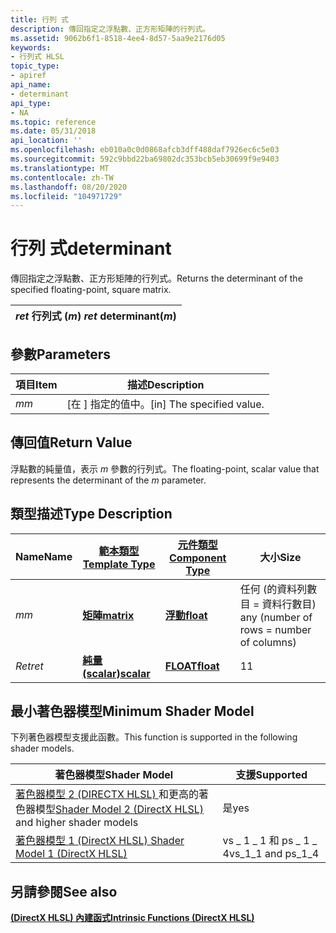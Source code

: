 ```yaml
---
title: 行列 式
description: 傳回指定之浮點數、正方形矩陣的行列式。
ms.assetid: 9062b6f1-8518-4ee4-8d57-5aa9e2176d05
keywords:
- 行列式 HLSL
topic_type:
- apiref
api_name:
- determinant
api_type:
- NA
ms.topic: reference
ms.date: 05/31/2018
api_location: ''
ms.openlocfilehash: eb010a0c0d0868afcb3dff488daf7926ec6c5e03
ms.sourcegitcommit: 592c9bbd22ba69802dc353bcb5eb30699f9e9403
ms.translationtype: MT
ms.contentlocale: zh-TW
ms.lasthandoff: 08/20/2020
ms.locfileid: "104971729"
---
```

# <a name="determinant"></a><span data-ttu-id="d0ed0-104">行列 式</span><span class="sxs-lookup"><span data-stu-id="d0ed0-104">determinant</span></span>

<span data-ttu-id="d0ed0-105">傳回指定之浮點數、正方形矩陣的行列式。</span><span class="sxs-lookup"><span data-stu-id="d0ed0-105">Returns the determinant of the specified floating-point, square matrix.</span></span>



| <span data-ttu-id="d0ed0-106">*ret* 行列式 (*m*) </span><span class="sxs-lookup"><span data-stu-id="d0ed0-106">*ret* determinant(*m*)</span></span> |
|------------------------|



 

## <a name="parameters"></a><span data-ttu-id="d0ed0-107">參數</span><span class="sxs-lookup"><span data-stu-id="d0ed0-107">Parameters</span></span>



| <span data-ttu-id="d0ed0-108">項目</span><span class="sxs-lookup"><span data-stu-id="d0ed0-108">Item</span></span>                                                   | <span data-ttu-id="d0ed0-109">描述</span><span class="sxs-lookup"><span data-stu-id="d0ed0-109">Description</span></span>                            |
|--------------------------------------------------------|----------------------------------------|
| <span data-ttu-id="d0ed0-110"><span id="m"></span><span id="M"></span>*m*</span><span class="sxs-lookup"><span data-stu-id="d0ed0-110"><span id="m"></span><span id="M"></span>*m*</span></span><br/> | <span data-ttu-id="d0ed0-111">\[在 \] 指定的值中。</span><span class="sxs-lookup"><span data-stu-id="d0ed0-111">\[in\] The specified value.</span></span><br/> |



 

## <a name="return-value"></a><span data-ttu-id="d0ed0-112">傳回值</span><span class="sxs-lookup"><span data-stu-id="d0ed0-112">Return Value</span></span>

<span data-ttu-id="d0ed0-113">浮點數的純量值，表示 *m* 參數的行列式。</span><span class="sxs-lookup"><span data-stu-id="d0ed0-113">The floating-point, scalar value that represents the determinant of the *m* parameter.</span></span>

## <a name="type-description"></a><span data-ttu-id="d0ed0-114">類型描述</span><span class="sxs-lookup"><span data-stu-id="d0ed0-114">Type Description</span></span>



| <span data-ttu-id="d0ed0-115">Name</span><span class="sxs-lookup"><span data-stu-id="d0ed0-115">Name</span></span>  | [<span data-ttu-id="d0ed0-116">**範本類型**</span><span class="sxs-lookup"><span data-stu-id="d0ed0-116">**Template Type**</span></span>](dx-graphics-hlsl-intrinsic-functions.md)                       | [<span data-ttu-id="d0ed0-117">**元件類型**</span><span class="sxs-lookup"><span data-stu-id="d0ed0-117">**Component Type**</span></span>](dx-graphics-hlsl-intrinsic-functions.md) | <span data-ttu-id="d0ed0-118">大小</span><span class="sxs-lookup"><span data-stu-id="d0ed0-118">Size</span></span>                                     |
|-------|-------------------------------------------------------------------------------------|----------------------------------------------------------------|------------------------------------------|
| <span data-ttu-id="d0ed0-119">*m*</span><span class="sxs-lookup"><span data-stu-id="d0ed0-119">*m*</span></span>   | [<span data-ttu-id="d0ed0-120">**矩陣**</span><span class="sxs-lookup"><span data-stu-id="d0ed0-120">**matrix**</span></span>](dx-graphics-hlsl-intrinsic-functions.md) | [<span data-ttu-id="d0ed0-121">**浮動**</span><span class="sxs-lookup"><span data-stu-id="d0ed0-121">**float**</span></span>](/windows/desktop/WinProg/windows-data-types)                        | <span data-ttu-id="d0ed0-122">任何 (的資料列數目 = 資料行數目) </span><span class="sxs-lookup"><span data-stu-id="d0ed0-122">any (number of rows = number of columns)</span></span> |
| <span data-ttu-id="d0ed0-123">*Ret*</span><span class="sxs-lookup"><span data-stu-id="d0ed0-123">*ret*</span></span> | [<span data-ttu-id="d0ed0-124">**純量 (scalar)**</span><span class="sxs-lookup"><span data-stu-id="d0ed0-124">**scalar**</span></span>](dx-graphics-hlsl-intrinsic-functions.md) | [<span data-ttu-id="d0ed0-125">**FLOAT**</span><span class="sxs-lookup"><span data-stu-id="d0ed0-125">**float**</span></span>](/windows/desktop/WinProg/windows-data-types)                        | <span data-ttu-id="d0ed0-126">1</span><span class="sxs-lookup"><span data-stu-id="d0ed0-126">1</span></span>                                        |



 

## <a name="minimum-shader-model"></a><span data-ttu-id="d0ed0-127">最小著色器模型</span><span class="sxs-lookup"><span data-stu-id="d0ed0-127">Minimum Shader Model</span></span>

<span data-ttu-id="d0ed0-128">下列著色器模型支援此函數。</span><span class="sxs-lookup"><span data-stu-id="d0ed0-128">This function is supported in the following shader models.</span></span>



| <span data-ttu-id="d0ed0-129">著色器模型</span><span class="sxs-lookup"><span data-stu-id="d0ed0-129">Shader Model</span></span>                                                                       | <span data-ttu-id="d0ed0-130">支援</span><span class="sxs-lookup"><span data-stu-id="d0ed0-130">Supported</span></span>             |
|------------------------------------------------------------------------------------|-----------------------|
| <span data-ttu-id="d0ed0-131">[著色器模型 2 (DIRECTX HLSL) ](dx-graphics-hlsl-sm2.md) 和更高的著色器模型</span><span class="sxs-lookup"><span data-stu-id="d0ed0-131">[Shader Model 2 (DirectX HLSL)](dx-graphics-hlsl-sm2.md) and higher shader models</span></span> | <span data-ttu-id="d0ed0-132">是</span><span class="sxs-lookup"><span data-stu-id="d0ed0-132">yes</span></span>                   |
| [<span data-ttu-id="d0ed0-133">著色器模型 1 (DirectX HLSL) </span><span class="sxs-lookup"><span data-stu-id="d0ed0-133">Shader Model 1 (DirectX HLSL)</span></span>](dx-graphics-hlsl-sm1.md)                          | <span data-ttu-id="d0ed0-134">vs \_ 1 \_ 1 和 ps \_ 1 \_ 4</span><span class="sxs-lookup"><span data-stu-id="d0ed0-134">vs\_1\_1 and ps\_1\_4</span></span> |



 

## <a name="see-also"></a><span data-ttu-id="d0ed0-135">另請參閱</span><span class="sxs-lookup"><span data-stu-id="d0ed0-135">See also</span></span>

<dl> <dt>

[<span data-ttu-id="d0ed0-136">**(DirectX HLSL) 內建函式**</span><span class="sxs-lookup"><span data-stu-id="d0ed0-136">**Intrinsic Functions (DirectX HLSL)**</span></span>](dx-graphics-hlsl-intrinsic-functions.md)
</dt> </dl>

 


